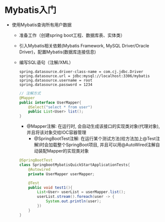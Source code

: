 # Mybatis入门

- 使用Mybatis查询所有用户数据
  - 准备工作（创建spring boot工程、数据库表、实体类）
  - 引入Mybatis相关依赖(Mybatis Framework, MySQL Driver/Oracle Driver)，配置Mybatis(数据库连接信息)
  - 编写SQL语句（注解/XML）

    ```properties
    spring.datasource.driver-class-name = com.cj.jdbc.Driver
    spring.datasource.url = jdbc:mysql://localhost:3306/mybatis
    spring.datasource.username = root
    spring.datasource.password = 1234

    ```

    ```java
    // 注解方式
    @Mapper
    public interface UserMapper{
        @Select("select * from user")
        public List<User> list();
    }
    ```

    - @Mapper注解: 在运行时, 会自动生成该接口的实现类对象(代理对象), 并且将该对象交给IOC容器管理
      - @SpringBootTest注解: 在运行某个测试方法(给方法加上@Test注解)时会加载整个SpringBoot项目, 并且可以用@AutoWired注解自动装配Mapper的实现类对象

    ```java
    @SpringBootTest
    class SpringbootMybatisQuickStartApplicationTests{
        @Autowired
        private UserMapper userMapper;

        @Test
        public void test1(){
            List<User> userList = userMapper.list();
            userList.stream().foreach(user -> {
                System.out.println(user);
            })
        }
    }
    ```
